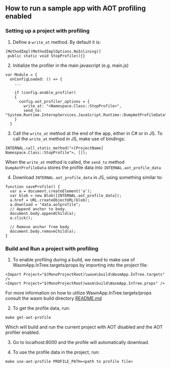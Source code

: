 ## How to run a sample app with AOT profiling enabled

### Setting up a project with profiling

1. Define a `write_at` method. By default it is:

```
[MethodImpl(MethodImplOptions.NoInlining)]
 public static void StopProfile(){}
```

2. Initialize the profiler in the main javascript (e.g. main.js)

```
var Module = {
  onConfigLoaded: () => {
    ...

    if (config.enable_profiler)
    {
      config.aot_profiler_options = {
        write_at: "<Namespace.Class::StopProfile>",
        send_to: "System.Runtime.InteropServices.JavaScript.Runtime::DumpAotProfileData"
    }
  }
```

3. Call the `write_at` method at the end of the app, either in C# or in JS. To call the `write_at` method in JS, make use of bindings:

`INTERNAL.call_static_method("<[ProjectName] Namespace.Class::StopProfile">, []);`

When the `write_at` method is called, the `send_to` method `DumpAotProfileData` stores the profile data into `INTERNAL.aot_profile_data`

4. Download `INTERNAL.aot_profile_data` in JS, using something similar to:

```
function saveProfile() {
  var a = document.createElement('a');
  var blob = new Blob([INTERNAL.aot_profile_data]);
  a.href = URL.createObjectURL(blob);
  a.download = "data.aotprofile";
  // Append anchor to body.
  document.body.appendChild(a);
  a.click();

  // Remove anchor from body
  document.body.removeChild(a);
}
```

### Build and Run a project with profiling
1. To enable profiling during a build, we need to make use of WasmApp.InTree.targets/props by importing into the project file:

`<Import Project="$(MonoProjectRoot)\wasm\build\WasmApp.InTree.targets" />` <br/>
`<Import Project="$(MonoProjectRoot)wasm\build\WasmApp.InTree.props" />`

For more information on how to utilize WasmApp.InTree.targets/props consult the wasm build directory [README.md](../../../wasm/README.md)

2. To get the profile data, run:

`make get-aot-profile`

Which will build and run the current project with AOT disabled and the AOT profiler enabled.

3. Go to localhost:8000 and the profile will automatically download.

4. To use the profile data in the project, run:

`make use-aot-profile PROFILE_PATH=<path to profile file>`
